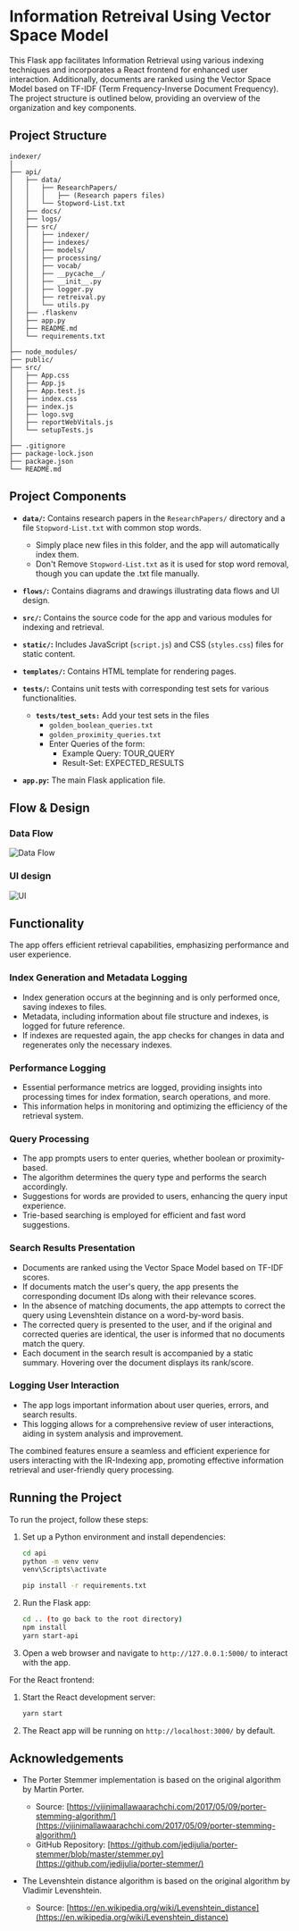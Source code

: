 # Information Retreival Using Vector Space Model

This Flask app facilitates Information Retrieval using various indexing techniques and incorporates a React frontend for enhanced user interaction. Additionally, documents are ranked using the Vector Space Model based on TF-IDF (Term Frequency-Inverse Document Frequency). The project structure is outlined below, providing an overview of the organization and key components.

## Project Structure

```plaintext
indexer/
│
├── api/
│   ├── data/
│   │   ├── ResearchPapers/
│   │   │   ├── (Research papers files)
│   │   └── Stopword-List.txt
│   ├── docs/
│   ├── logs/
│   ├── src/
│   │   ├── indexer/
│   │   ├── indexes/
│   │   ├── models/
│   │   ├── processing/
│   │   ├── vocab/
│   │   ├── __pycache__/
│   │   ├── __init__.py
│   │   ├── logger.py
│   │   ├── retreival.py
│   │   └── utils.py
│   ├── .flaskenv
│   ├── app.py
│   ├── README.md
│   └── requirements.txt
│
├── node_modules/
├── public/
├── src/
│   ├── App.css
│   ├── App.js
│   ├── App.test.js
│   ├── index.css
│   ├── index.js
│   ├── logo.svg
│   ├── reportWebVitals.js
│   └── setupTests.js
│
├── .gitignore
├── package-lock.json
├── package.json
└── README.md

```

## Project Components

- **`data/`:** Contains research papers in the `ResearchPapers/` directory and a file `Stopword-List.txt` with common stop words.
  - Simply place new files in this folder, and the app will automatically index them.
  - Don't Remove `Stopword-List.txt` as it is used for stop word removal, though you can update the .txt file manually.

- **`flows/`:** Contains diagrams and drawings illustrating data flows and UI design.

- **`src/`:** Contains the source code for the app and various modules for indexing and retrieval.

- **`static/`:** Includes JavaScript (`script.js`) and CSS (`styles.css`) files for static content.

- **`templates/`:** Contains HTML template for rendering pages.
  
- **`tests/`:** Contains unit tests with corresponding test sets for various functionalities.
  
  - **`tests/test_sets:`** Add your test sets in the files
    - `golden_boolean_queries.txt`
    - `golden_proximity_queries.txt`
    - Enter Queries of the form:
      - Example Query: TOUR_QUERY 
      - Result-Set: EXPECTED_RESULTS

- **`app.py`:** The main Flask application file.

## Flow & Design
### Data Flow 
![Data Flow](flows/dataflow.png)

### UI design
![UI](flows/ui.png)


## Functionality

The app offers efficient retrieval capabilities, emphasizing performance and user experience.

### Index Generation and Metadata Logging

- Index generation occurs at the beginning and is only performed once, saving indexes to files.
- Metadata, including information about file structure and indexes, is logged for future reference.
- If indexes are requested again, the app checks  for changes in data and regenerates only the necessary indexes.

### Performance Logging

- Essential performance metrics are logged, providing insights into processing times for index formation, search operations, and more.
- This information helps in monitoring and optimizing the efficiency of the retrieval system.

### Query Processing

- The app prompts users to enter queries, whether boolean or proximity-based.
- The algorithm determines the query type and performs the search accordingly.
- Suggestions for words are provided to users, enhancing the query input experience.
- Trie-based searching is employed for efficient and fast word suggestions.

### Search Results Presentation

- Documents are ranked using the Vector Space Model based on TF-IDF scores.
- If documents match the user's query, the app presents the corresponding document IDs along with their relevance scores.
- In the absence of matching documents, the app attempts to correct the query using Levenshtein distance on a word-by-word basis.
- The corrected query is presented to the user, and if the original and corrected queries are identical, the user is informed that no documents match the query.
- Each document in the search result is accompanied by a static summary. Hovering over the document displays its rank/score.

### Logging User Interaction

- The app logs important information about user queries, errors, and search results.
- This logging allows for a comprehensive review of user interactions, aiding in system analysis and improvement.

The combined features ensure a seamless and efficient experience for users interacting with the IR-Indexing app, promoting effective information retrieval and user-friendly query processing.

## Running the Project

To run the project, follow these steps:

1. Set up a Python environment and install dependencies:

    ```bash
    cd api 
    python -m venv venv
    venv\Scripts\activate
    ```
    
    ```bash
    pip install -r requirements.txt
    ```

2. Run the Flask app:

    ```bash
    cd .. (to go back to the root directory)
    npm install
    yarn start-api
    ```

3. Open a web browser and navigate to `http://127.0.0.1:5000/` to interact with the app.

For the React frontend:

1. Start the React development server:

    ```bash
    yarn start
    ```

2. The React app will be running on `http://localhost:3000/` by default.



## Acknowledgements 
- The Porter Stemmer implementation is based on the original algorithm by Martin Porter.
  -  Source: [https://vijinimallawaarachchi.com/2017/05/09/porter-stemming-algorithm/](https://vijinimallawaarachchi.com/2017/05/09/porter-stemming-algorithm/)
  -   GitHub Repository: [https://github.com/jedijulia/porter-stemmer/blob/master/stemmer.py](https://github.com/jedijulia/porter-stemmer/)

- The Levenshtein distance algorithm is based on the original algorithm by Vladimir Levenshtein.
  - Source: [https://en.wikipedia.org/wiki/Levenshtein_distance](https://en.wikipedia.org/wiki/Levenshtein_distance)